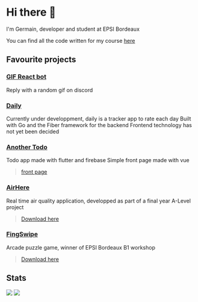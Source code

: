 # Hi there 👋

I'm Germain, developer and student at EPSI Bordeaux

You can find all the code written for my course [here](https://github.com/germain-l/epsi)

## Favourite projects

### [GIF React bot](https://github.com/Germain-L/react-discord-bot)
Reply with a random gif on discord

### [Daily](https://github.com/germain-l/daily)
Currently under developpment, daily is a tracker app to rate each day
Built with Go and the Fiber framework for the backend
Frontend technology has not yet been decided

### [Another Todo](https://github.com/Germain-L/another_todo_app)
Todo app made with flutter and firebase
Simple front page made with vue
 > [front page](https://another-todo-app-48832.web.app/)

### [AirHere](https://github.com/Germain-L/AirHere "AirHere repo")

Real time air quality application, developped as part of a final year A-Level project
 > [Download here](https://play.google.com/store/apps/details?id=com.germainleignel.airhere "Play store")

### [FingSwipe](https://github.com/Germain-L/WORKSHOP-B1 "FingSwipe repo")

Arcade puzzle game, winner of EPSI Bordeaux B1 workshop
> [Download here](https://play.google.com/store/apps/details?id=com.germainleignel.fingSwipeV2 "fingswipe")


## Stats
![](https://github-readme-stats.vercel.app/api?username=Germain-L&count_private=true&show_icons=true&theme=radial)
[![](https://github-readme-stats.vercel.app/api/wakatime?username=Gman)](https://github.com/anuraghazra/github-readme-stats)
<!--
**Germain-L/Germain-L** is a ✨ _special_ ✨ repository because its `README.md` (this file) appears on your GitHub profile.

Here are some ideas to get you started:

- 🔭 I’m currently working on ...
- 🌱 I’m currently learning ...
- 👯 I’m looking to collaborate on ...
- 🤔 I’m looking for help with ...
- 💬 Ask me about ...
- 📫 How to reach me: ...
- 😄 Pronouns: ...
- ⚡ Fun fact: ...
-->
